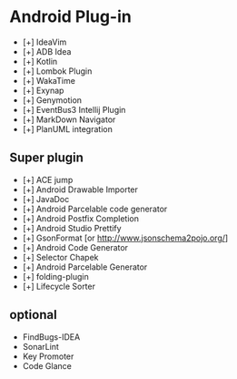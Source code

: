 # Android Plug-in

- [+] IdeaVim
- [+] ADB Idea
- [+] Kotlin
- [+] Lombok Plugin
- [+] WakaTime
- [+] Exynap
- [+] Genymotion
- [+] EventBus3 Intellij Plugin
- [+] MarkDown Navigator
- [+] PlanUML integration

## Super plugin

- [+] ACE jump
- [+] Android Drawable Importer
- [+] JavaDoc
- [+] Android Parcelable code generator
- [+] Android Postfix Completion
- [+] Android Studio Prettify
- [+] GsonFormat [or <http://www.jsonschema2pojo.org/>]
- [+] Android Code Generator
- [+] Selector Chapek
- [+] Android Parcelable Generator
- [+] folding-plugin
- [+] Lifecycle Sorter

## optional

- FindBugs-IDEA
- SonarLint
- Key Promoter
- Code Glance
